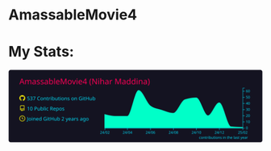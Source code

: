 # AmassableMovie4




# My Stats:


[![](https://raw.githubusercontent.com/AmassableMovie4/AmassableMovie4/master/profile-summary-card-output/2077/0-profile-details.svg)](https://github.com/vn7n24fzkq/github-profile-summary-cards)
